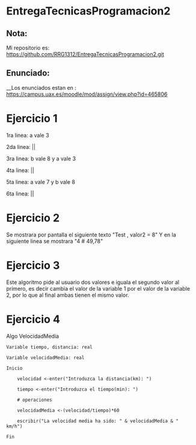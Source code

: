 # EntregaTecnicasProgramacion2
## Nota: 
Mi repositorio es: https://github.com/RRG1312/EntregaTecnicasProgramacion2.git

## Enunciado:
__Los enunciados estan en : https://campus.uax.es/moodle/mod/assign/view.php?id=465806

# Ejercicio 1

1ra linea: a vale 3

2da linea: ||

3ra linea: b vale 8 y a vale 3

4ta linea: ||

5ta linea: a vale 7 y b vale 8

6ta linea: || 


# Ejercicio 2

Se mostrara por pantalla el siguiente texto "Test , valor2 = 8"
Y en la siguiente linea se mostrara "4 # 49,78"


# Ejercicio 3
Este algoritmo pide al usuario dos valores e iguala el segundo valor al primero, es decir
cambia el valor de la variable 1 por el valor de la variable 2, por lo que al final ambas tienen el mismo valor.

# Ejercicio 4
Algo VelocidadMedia
<!--Este algoritmo calcula la velocidad media a la que se ha desplazado un usuario, recibiendo dos parametros de entrada, la distancia recorrida y el tiempo consumido en recorrer dicha distancia -->
    Variable tiempo, distancia: real

    Variable velocidadMedia: real

    Inicio

        velocidad <-enter("Introduzca la distancia(km): ")

        tiempo <-enter("Introduzca el tiempo(min): ")

        # operaciones 

        velocidadMedia <-(velocidad/tiempo)*60

        escribir("La velocidad media ha sido: " & velocidadMedia & " km/h")

    Fin